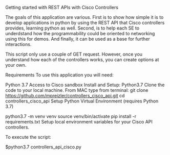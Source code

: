 Getting started with REST APIs with Cisco Controllers

The goals of this application are various. First is to show how simple it is to develop applications in python by using the REST API that Cisco controllers provides, learning python as well. Second, is to help each SE to underdstand how the programmability could be oriented to networking using this for demos. And finally, it can be used as a base for further interactions.

This script only use a couple of GET request.  However, once you understand how each of the controllers works, you can create options at your own.

Requirements
To use this application you will need:

Python 3.7
Access to Cisco sandbox
Install and Setup: Python3.7
Clone the code to your local machine.
From MAC type from terminal: git clone https://github.com/mpreizler/controllers_cisco_api.git
cd controllers_cisco_api 
Setup Python Virtual Environment (requires Python 3.7)

python3.7 -m venv venv
source venv/bin/activate
pip install -r requirements.txt
Setup local environment variables for your Cisco API controllers.

To execute the script:

$python3.7 controllers_api_cisco.py

